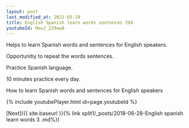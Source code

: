 ```yaml
---
layout: post
last_modified_at: 2021-03-29
title: English Spanish learn words sentences 294 
youtubeId: MouJ_2Z9aw8
---
```

 
 
Helps to learn Spanish words and sentences for English speakers.

Opportunitiy to repeat the words sentences. 

Practice Spanish language. 
 
10 minutes practice every day. 
 
How to learn Spanish words and sentences for English speakers 
 
{% include youtubePlayer.html id=page.youtubeId %}
 
 
[Next]({{ site.baseurl }}{% link  split1/_posts/2018-06-28-English spanish learn words 3 .md%})
 
